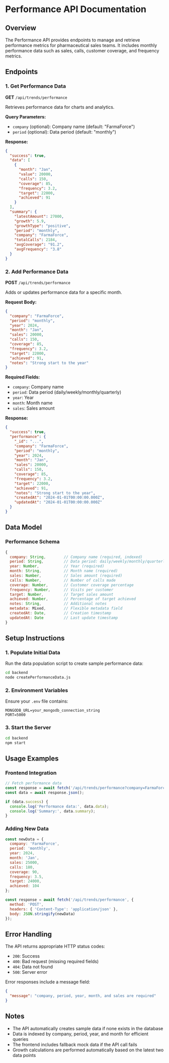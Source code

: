 # Performance API Documentation

## Overview
The Performance API provides endpoints to manage and retrieve performance metrics for pharmaceutical sales teams. It includes monthly performance data such as sales, calls, customer coverage, and frequency metrics.

## Endpoints

### 1. Get Performance Data
**GET** `/api/trends/performance`

Retrieves performance data for charts and analytics.

**Query Parameters:**
- `company` (optional): Company name (default: "FarmaForce")
- `period` (optional): Data period (default: "monthly")

**Response:**
```json
{
  "success": true,
  "data": [
    {
      "month": "Jan",
      "value": 20000,
      "calls": 150,
      "coverage": 85,
      "frequency": 3.2,
      "target": 22000,
      "achieved": 91
    }
  ],
  "summary": {
    "latestAmount": 27000,
    "growth": 5.9,
    "growthType": "positive",
    "period": "monthly",
    "company": "FarmaForce",
    "totalCalls": 2184,
    "avgCoverage": "91.2",
    "avgFrequency": "3.8"
  }
}
```

### 2. Add Performance Data
**POST** `/api/trends/performance`

Adds or updates performance data for a specific month.

**Request Body:**
```json
{
  "company": "FarmaForce",
  "period": "monthly",
  "year": 2024,
  "month": "Jan",
  "sales": 20000,
  "calls": 150,
  "coverage": 85,
  "frequency": 3.2,
  "target": 22000,
  "achieved": 91,
  "notes": "Strong start to the year"
}
```

**Required Fields:**
- `company`: Company name
- `period`: Data period (daily/weekly/monthly/quarterly)
- `year`: Year
- `month`: Month name
- `sales`: Sales amount

**Response:**
```json
{
  "success": true,
  "performance": {
    "_id": "...",
    "company": "FarmaForce",
    "period": "monthly",
    "year": 2024,
    "month": "Jan",
    "sales": 20000,
    "calls": 150,
    "coverage": 85,
    "frequency": 3.2,
    "target": 22000,
    "achieved": 91,
    "notes": "Strong start to the year",
    "createdAt": "2024-01-01T00:00:00.000Z",
    "updatedAt": "2024-01-01T00:00:00.000Z"
  }
}
```

## Data Model

### Performance Schema
```javascript
{
  company: String,        // Company name (required, indexed)
  period: String,         // Data period: daily/weekly/monthly/quarterly (required)
  year: Number,           // Year (required)
  month: String,          // Month name (required)
  sales: Number,          // Sales amount (required)
  calls: Number,          // Number of calls made
  coverage: Number,       // Customer coverage percentage
  frequency: Number,      // Visits per customer
  target: Number,         // Target sales amount
  achieved: Number,       // Percentage of target achieved
  notes: String,          // Additional notes
  metadata: Mixed,        // Flexible metadata field
  createdAt: Date,        // Creation timestamp
  updatedAt: Date         // Last update timestamp
}
```

## Setup Instructions

### 1. Populate Initial Data
Run the data population script to create sample performance data:

```bash
cd backend
node createPerformanceData.js
```

### 2. Environment Variables
Ensure your `.env` file contains:
```
MONGODB_URL=your_mongodb_connection_string
PORT=5000
```

### 3. Start the Server
```bash
cd backend
npm start
```

## Usage Examples

### Frontend Integration
```javascript
// Fetch performance data
const response = await fetch('/api/trends/performance?company=FarmaForce&period=monthly');
const data = await response.json();

if (data.success) {
  console.log('Performance data:', data.data);
  console.log('Summary:', data.summary);
}
```

### Adding New Data
```javascript
const newData = {
  company: 'FarmaForce',
  period: 'monthly',
  year: 2024,
  month: 'Jan',
  sales: 25000,
  calls: 180,
  coverage: 90,
  frequency: 3.5,
  target: 24000,
  achieved: 104
};

const response = await fetch('/api/trends/performance', {
  method: 'POST',
  headers: { 'Content-Type': 'application/json' },
  body: JSON.stringify(newData)
});
```

## Error Handling

The API returns appropriate HTTP status codes:
- `200`: Success
- `400`: Bad request (missing required fields)
- `404`: Data not found
- `500`: Server error

Error responses include a message field:
```json
{
  "message": "company, period, year, month, and sales are required"
}
```

## Notes

- The API automatically creates sample data if none exists in the database
- Data is indexed by company, period, year, and month for efficient queries
- The frontend includes fallback mock data if the API call fails
- Growth calculations are performed automatically based on the latest two data points




